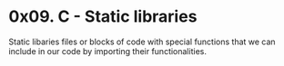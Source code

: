 # 0x09. C - Static libraries
Static libaries files or blocks of code with special functions that we can include in our code by importing their functionalities.
